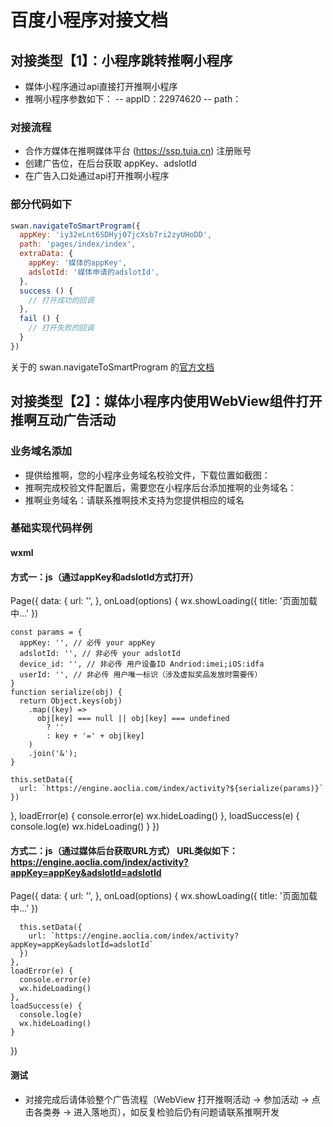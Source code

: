# 百度小程序对接文档

## 对接类型【1】：小程序跳转推啊小程序

- 媒体小程序通过api直接打开推啊小程序
- 推啊小程序参数如下：
-- appID：22974620
-- path：

### 对接流程

- 合作方媒体在推啊媒体平台 (https://ssp.tuia.cn) 注册账号
- 创建广告位，在后台获取 appKey、adslotId
- 在广告入口处通过api打开推啊小程序

### 部分代码如下

```javascript
swan.navigateToSmartProgram({
  appKey: 'iy32eLnt6SDHyj07jcXsb7ri2zyUHoDD',
  path: 'pages/index/index',
  extraData: {
    appKey: '媒体的appKey',
    adslotId: '媒体申请的adslotId',
  },
  success () {
    // 打开成功的回调
  },
  fail () {
    // 打开失败的回调
  }
})
```

关于的 swan.navigateToSmartProgram 的[官方文档](https://smartprogram.baidu.com/docs/develop/api/open/swan-navigateToSmartProgram/)

## 对接类型【2】：媒体小程序内使用WebView组件打开推啊互动广告活动
### 业务域名添加
- 提供给推啊，您的小程序业务域名校验文件，下载位置如截图：
- 推啊完成校验文件配置后，需要您在小程序后台添加推啊的业务域名：
- 推啊业务域名：请联系推啊技术支持为您提供相应的域名

### 基础实现代码样例
#### wxml
<view>
  <web-view src="{{url}}" binderror="loadError" bindload="loadSuccess" />
</view>

#### 方式一：js（通过appKey和adslotId方式打开）
Page({
  data: {
    url: '',
  },
  onLoad(options) {
    wx.showLoading({
      title: '页面加载中...'
    })

    const params = {
      appKey: '', // 必传 your appKey
      adslotId: '', // 非必传 your adslotId
      device_id: '', // 非必传 用户设备ID Andriod:imei;iOS:idfa
      userId: '', // 非必传 用户唯一标识（涉及虚拟奖品发放时需要传）
    }
    function serialize(obj) {
      return Object.keys(obj)
        .map((key) =>
          obj[key] === null || obj[key] === undefined
            ? ''
            : key + '=' + obj[key]
        )
        .join('&');
    }

    this.setData({
      url: `https://engine.aoclia.com/index/activity?${serialize(params)}`
    })
  },
  loadError(e) {
    console.error(e)
    wx.hideLoading()
  },
  loadSuccess(e) {
    console.log(e)
    wx.hideLoading()
  }
})
#### 方式二：js（通过媒体后台获取URL方式） URL类似如下： https://engine.aoclia.com/index/activity?appKey=appKey&adslotId=adslotId
  Page({
    data: {
      url: '',
    },
    onLoad(options) {
      wx.showLoading({
        title: '页面加载中...'
      })

      this.setData({
        url: `https://engine.aoclia.com/index/activity?appKey=appKey&adslotId=adslotId`
      })
    },
    loadError(e) {
      console.error(e)
      wx.hideLoading()
    },
    loadSuccess(e) {
      console.log(e)
      wx.hideLoading()
    }
  })
#### 测试
- 对接完成后请体验整个广告流程（WebView 打开推啊活动 -> 参加活动 -> 点击各类券 -> 进入落地页），如反复检验后仍有问题请联系推啊开发
